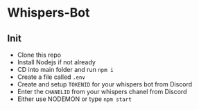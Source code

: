 # Whispers-Bot

## Init

- Clone this repo
- Install Nodejs if not already
- CD into main folder and run `npm i`
- Create a file called `.env`
- Create and setup `TOKENID` for your whispers bot from Discord
- Enter the `CHANELID` from your whispers chanel from Discord
- Either use NODEMON or type `npm start`
